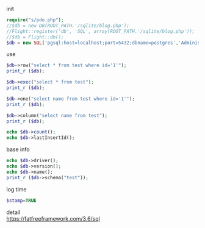 init   
```php
require("s/pdo.php");   
//$db = new DB(ROOT_PATH.'/sqlite/blog.php');   
//Flight::register('db', 'SQL', array(ROOT_PATH.'/sqlite/blog.php'));   
//$db = Flight::db();   
$db = new SQL('pgsql:host=localhost;port=5432;dbname=postgres','Administrator','123456');   
```
use   
```php
$db->row("select * from test where id='1'");   
print_r ($db);   

$db->exec("select * from test");   
print_r ($db);  

$db->one("select name from test where id='1'");   
print_r ($db); 

$db->column("select name from test");   
print_r ($db);

echo $db->count();   
echo $db->lastInsertId();   
```
base info   
```php
echo $db->driver();   
echo $db->version();   
echo $db->name();   
print_r ($db->schema("test"));   
```
log time   
```php
$stamp=TRUE   
```
detail   
https://fatfreeframework.com/3.6/sql   
